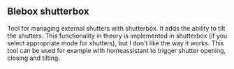 ## Blebox shutterbox

Tool for managing external shutters with shutterbox. It adds the ability to tilt the shutters. This functionality in theory is implemented in shutterbox (if you select appropriate mode for shutters), but I don't like the way it works. This tool can be used for example with homeassistant to trigger shutter opening, closing and tilting.
